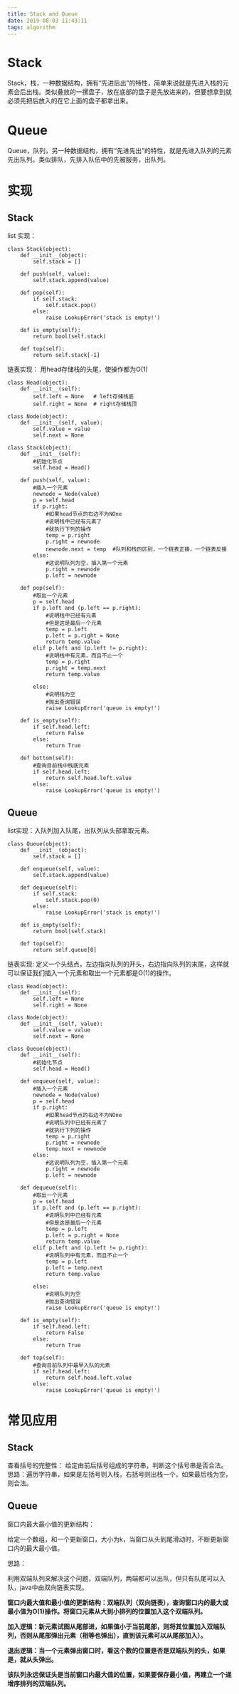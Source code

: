 ```yaml
---
title: Stack and Queue
date: 2019-08-03 11:43:11
tags: algorithm
---
```

# Stack
Stack，栈，一种数据结构，拥有“先进后出”的特性，简单来说就是先进入栈的元素会后出栈。类似叠放的一摞盘子，放在底部的盘子是先放进来的，但要想拿到就必须先把后放入的在它上面的盘子都拿出来。
# Queue
Queue，队列，另一种数据结构，拥有“先进先出”的特性，就是先进入队列的元素先出队列。类似排队，先排入队伍中的先被服务，出队列。
<!-----------------more---------------->
# 实现
## Stack
list 实现：
```
class Stack(object):
    def __init__(object):
        self.stack = []

    def push(self, value):
        self.stack.append(value)

    def pop(self):
        if self.stack:
            self.stack.pop()
        else:
            raise LookupError('stack is empty!')

    def is_empty(self):
        return bool(self.stack)

    def top(self):
        return self.stack[-1]
```
链表实现：
用head存储栈的头尾，使操作都为O(1)
```
class Head(object):
    def __init__(self):
        self.left = None   # left存储栈底
        self.right = None  # right存储栈顶

class Node(object):
    def __init__(self, value):
        self.value = value
        self.next = None

class Stack(object):
    def __init__(self):
        #初始化节点
        self.head = Head()

    def push(self, value):
        #插入一个元素
        newnode = Node(value)
        p = self.head
        if p.right:
            #如果head节点的右边不为NOne
            #说明栈中已经有元素了
            #就执行下列的操作
            temp = p.right
            p.right = newnode
            newnode.next = temp  #队列和栈的区别，一个链表正接，一个链表反接
        else:
            #这说明队列为空，插入第一个元素
            p.right = newnode
            p.left = newnode

    def pop(self):
        #取出一个元素
        p = self.head
        if p.left and (p.left == p.right):
            #说明栈中已经有元素
            #但是这是最后一个元素
            temp = p.left
            p.left = p.right = None
            return temp.value
        elif p.left and (p.left != p.right):
            #说明栈中有元素，而且不止一个
            temp = p.right
            p.right = temp.next
            return temp.value

        else:
            #说明栈为空
            #抛出查询错误
            raise LookupError('queue is empty!')

    def is_empty(self):
        if self.head.left:
            return False
        else:
            return True

    def bottom(self):
        #查询目前栈中栈底元素
        if self.head.left:
            return self.head.left.value
        else:
            raise LookupError('queue is empty!')
```

## Queue
list实现：入队列加入队尾，出队列从头部拿取元素。
```
class Queue(object):
    def __init__(object):
        self.stack = []

    def enqueue(self, value):
        self.stack.append(value)

    def dequeue(self):
        if self.stack:
            self.stack.pop(0)
        else:
            raise LookupError('stack is empty!')

    def is_empty(self):
        return bool(self.stack)

    def top(self):
        return self.queue[0]
```
链表实现:
定义一个头结点，左边指向队列的开头，右边指向队列的末尾，这样就可以保证我们插入一个元素和取出一个元素都是O(1)的操作。

```
class Head(object):
    def __init__(self):
        self.left = None
        self.right = None

class Node(object):
    def __init__(self, value):
        self.value = value
        self.next = None

class Queue(object):
    def __init__(self):
        #初始化节点
        self.head = Head()

    def enqueue(self, value):
        #插入一个元素
        newnode = Node(value)
        p = self.head
        if p.right:
            #如果head节点的右边不为NOne
            #说明队列中已经有元素了
            #就执行下列的操作
            temp = p.right
            p.right = newnode
            temp.next = newnode
        else:
            #这说明队列为空，插入第一个元素
            p.right = newnode
            p.left = newnode

    def dequeue(self):
        #取出一个元素
        p = self.head
        if p.left and (p.left == p.right):
            #说明队列中已经有元素
            #但是这是最后一个元素
            temp = p.left
            p.left = p.right = None
            return temp.value
        elif p.left and (p.left != p.right):
            #说明队列中有元素，而且不止一个
            temp = p.left
            p.left = temp.next
            return temp.value

        else:
            #说明队列为空
            #抛出查询错误
            raise LookupError('queue is empty!')

    def is_empty(self):
        if self.head.left:
            return False
        else:
            return True

    def top(self):
        #查询目前队列中最早入队的元素
        if self.head.left:
            return self.head.left.value
        else:
            raise LookupError('queue is empty!')
```

# 常见应用
## Stack
查看括号的完整性：
给定由前后括号组成的字符串，判断这个括号串是否合法。
思路：遍历字符串，如果是左括号则入栈，右括号则出栈一个，如果最后栈为空，则合法。

## Queue

窗口内最大最小值的更新结构：

给定一个数组，和一个更新窗口，大小为k，当窗口从头到尾滑动时，不断更新窗口内的最大最小值。

思路：

利用双端队列来解决这个问题，双端队列，两端都可以出队，但只有队尾可以入队，java中由双向链表实现。

**窗口内最大值和最小值的更新结构：双端队列（双向链表），查询窗口内的最大或最小值为O(1)操作。将窗口元素从大到小排列的位置加入这个双端队列。**

**加入逻辑：新元素试图从尾部进，如果值小于当前尾部，则将其位置加入双端队列，否则从尾部弹出元素（相等也弹出），直到该元素可以从尾部加入）。**

**退出逻辑：当一个元素弹出窗口时，看这个数的位置是否是双端队列的头，如果是，就从头弹出。**

**该队列永远保证头是当前窗口内最大值的位置，如果要保存最小值，再建立一个递增序排列的双端队列。**